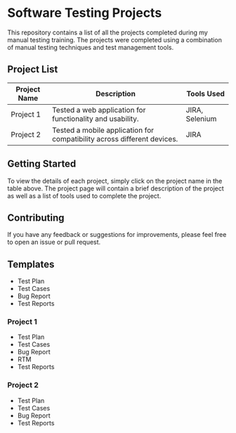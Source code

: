 # Software Testing Projects
This repository contains a list of all the projects completed during my manual testing training. The projects were completed using a combination of manual testing techniques and test management tools.

## Project List

| Project Name | Description | Tools Used |
|--------------|-------------|------------|
| Project 1    | Tested a web application for functionality and usability. | JIRA, Selenium |
| Project 2    | Tested a mobile application for compatibility across different devices. | JIRA |


## Getting Started

To view the details of each project, simply click on the project name in the table above. The project page will contain a brief description of the project as well as a list of tools used to complete the project.

## Contributing

If you have any feedback or suggestions for improvements, please feel free to open an issue or pull request.

## Templates
- Test Plan
- Test Cases
- Bug Report
- Test Reports


### Project 1
- Test Plan
- Test Cases
- Bug Report
- RTM
- Test Reports

### Project 2
- Test Plan
- Test Cases
- Bug Report
- Test Reports

